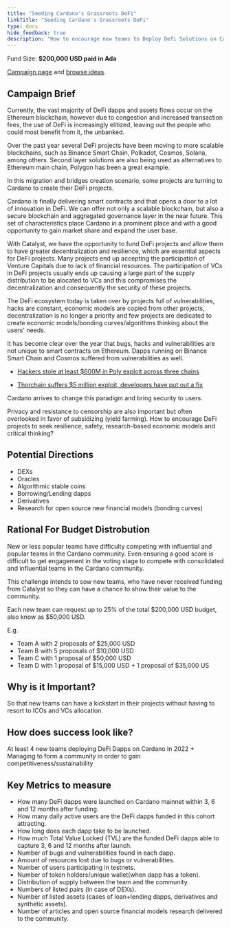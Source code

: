 ```yaml
---
title: "Seeding Cardano's Grassroots DeFi"
linkTitle: "Seeding Cardano's Grassroots DeFi"
type: docs
hide_feedback: true
description: "How to encourage new teams to Deploy Defi Solutions on Cardano?"
---
```

Fund Size: **$200,000 USD paid in Ada**

[Campaign page](https://cardano.ideascale.com/a/campaign-home/26243) and [browse ideas](https://cardano.ideascale.com/a/ideas/top/campaign-filter/byids/campaigns/26243/stage/unspecified).

## Campaign Brief

Currently, the vast majority of DeFi dapps and assets flows occur on the Ethereum blockchain, however due to congestion and increased transaction fees, the use of DeFi is increasingly elitized, leaving out the people who could most benefit from it, the unbanked.

Over the past year several DeFi projects have been moving to more scalable blockchains, such as Binance Smart Chain, Polkadot, Cosmos, Solana, among others. Second layer solutions are also being used as alternatives to Ethereum main chain, Polygon has been a great example.

In this migration and bridges creation scenario, some projects are turning to Cardano to create their DeFi projects.

Cardano is finally delivering smart contracts and that opens a door to a lot of innovation in DeFi. We can offer not only a scalable blockchain, but also a secure blockchain and aggregated governance layer in the near future. This set of characteristics place Cardano in a prominent place and with a good opportunity to gain market share and expand the user base.

With Catalyst, we have the opportunity to fund DeFi projects and allow them to have greater decentralization and resilience, which are essential aspects for DeFi projects. Many projects end up accepting the participation of Venture Capitals due to lack of financial resources. The participation of VCs in DeFi projects usually ends up causing a large part of the supply distribution to be alocated to VCs and this compromises the decentralization and consequently the security of these projects.

The DeFi ecosystem today is taken over by projects full of vulnerabilities, hacks are constant, economic models are copied from other projects, decentralization is no longer a priority and few projects are dedicated to create economic models/bonding curves/algorithms thinking about the users' needs.

It has become clear over the year that bugs, hacks and vulnerabilities are not unique to smart contracts on Ethereum. Dapps running on Binance Smart Chain and Cosmos suffered from vulnerabilities as well.

- [Hackers stole at least $600M in Poly exploit across three chains](https://cointelegraph.com/news/hackers-stole-at-least-600m-in-poly-exploit-across-three-chains)

- [Thorchain suffers $5 million exploit, developers have put out a fix](https://www.theblockcrypto.com/post/111660/thorchain-suffers-5-million-exploit-developers-have-put-out-a-fix)

Cardano arrives to change this paradigm and bring security to users.

Privacy and resistance to censorship are also important but often overlooked in favor of subsidizing (yield farming). How to encourage DeFi projects to seek resilience, safety, research-based economic models and critical thinking?

## Potential Directions

- DEXs
- Oracles
- Algorithmic stable coins
- Borrowing/Lending dapps
- Derivatives
- Research for open source new financial models (bonding curves)

## Rational For Budget Distrobution

New or less popular teams have difficulty competing with influential and popular teams in the Cardano community. Even ensuring a good score is difficult to get engagement in the voting stage to compete with consolidated and influential teams in the Cardano community.

This challenge intends to sow new teams, who have never received funding from Catalyst so they can have a chance to show their value to the community.

Each new team can request up to 25% of the total $200,000 USD budget, also know as $50,000 USD.

E.g.

- Team A with 2 proposals of $25,000 USD
- Team B with 5 proposals of $10,000 USD
- Team C with 1 proposal of $50,000 USD
- Team D with 1 proposal of $15,000 USD + 1 proposal of $35,000 US

## Why is it Important?

So that new teams can have a kickstart in their projects without having to resort to ICOs and VCs allocation.

## How does success look like?

At least 4 new teams deploying DeFi Dapps on Cardano in 2022 + Managing to form a community in order to gain competitiveness/sustainability

## Key Metrics to measure

- How many DeFi dapps were launched on Cardano mainnet within 3, 6 and 12 months after funding.
- How many daily active users are the DeFi dapps funded in this cohort attracting.
- How long does each dapp take to be launched.
- How much Total Value Locked (TVL) are the funded DeFi dapps able to capture 3, 6 and 12 months after launch.
- Number of bugs and vulnerabilities found in each dapp.
- Amount of resources lost due to bugs or vulnerabilities.
- Number of users participating in testnets.
- Number of token holders/unique wallet(when dapp has a token).
- Distribution of supply between the team and the community.
- Numbers of listed pairs (in case of DEXs).
- Number of listed assets (cases of loan+lending dapps, derivatives and synthetic assets).
- Number of articles and open source financial models research delivered to the community.

